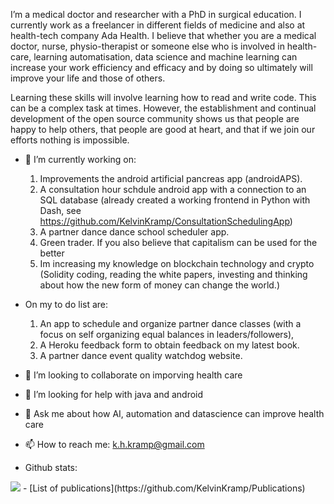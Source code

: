 I’m a medical doctor and researcher with a PhD in surgical education. I currently work as a freelancer in different fields of medicine and also at health-tech company Ada Health. I believe that whether you are a medical doctor, nurse, physio-therapist or someone else who is involved in health-care, learning automatisation, data science and machine learning can increase your work efficiency and efficacy and by doing so ultimately will improve your life and those of others. 

Learning these skills will involve learning how to read and write code. This can be a complex task at times. However, the establishment and continual development of the open source community shows us that people are happy to help others, that people are good at heart, and that if we join our efforts nothing is impossible. 

- 🔭 I’m currently working on:
  1) Improvements the android artificial pancreas app (androidAPS). 
  2) A consultation hour schdule android app with a connection to an SQL database (already created a working frontend in Python with Dash, see https://github.com/KelvinKramp/ConsultationSchedulingApp) 
  3) A partner dance dance school scheduler app.
  4) Green trader. If you also believe that capitalism can be used for the better
  5) Im increasing my knowledge on blockchain technology and crypto (Solidity coding, reading the white papers, investing and thinking about how the new form of money can change the world.)   
- On my to do list are: 
  1) An app to schedule and organize partner dance classes (with a focus on self organizing equal balances in leaders/followers),
  2) A Heroku feedback form to obtain feedback on my latest book. 
  3) A partner dance event quality watchdog website.  



- 👯 I’m looking to collaborate on imporving health care
- 🤔 I’m looking for help with java and android
- 💬 Ask me about how AI, automation and datascience can improve health care
- 📫 How to reach me: k.h.kramp@gmail.com
- Github stats: 
<img src="https://github-readme-stats.vercel.app/api?username=KelvinKramp&&show_icons=true&title_color=ffffff&icon_color=bb2acf&text_color=daf7dc&bg_color=151515">
- [List of publications](https://github.com/KelvinKramp/Publications) 
